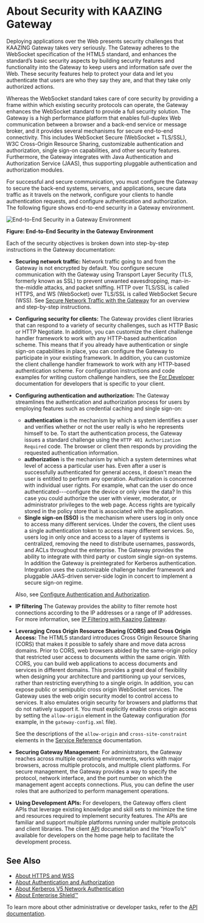 About Security with KAAZING Gateway
======================================================================================

Deploying applications over the Web presents security challenges that KAAZING Gateway takes very seriously. The Gateway adheres to the WebSocket specification of the HTML5 standard, and enhances the standard’s basic security aspects by building security features and functionality into the Gateway to keep users and information safe over the Web. These security features help to protect your data and let you authenticate that users are who they say they are, and that they take only authorized actions.

Whereas the WebSocket standard takes care of core security by providing a frame within which existing security protocols can operate, the Gateway enhances the WebSocket standard to provide a full security solution. The Gateway is a high performance platform that enables full-duplex Web communication between a browser and a back-end service or message broker, and it provides several mechanisms for secure end-to-end connectivity. This includes WebSocket Secure (WebSocket + TLS/SSL), W3C Cross-Origin Resource Sharing, customizable authentication and authorization, single sign-on capabilities, and other security features. Furthermore, the Gateway integrates with Java Authentication and Authorization Service (JAAS), thus supporting pluggable authentication and authorization modules.

For successful and secure communication, you must configure the Gateway to secure the back-end systems, servers, and applications, secure data traffic as it travels on the network, configure your clients to handle authentication requests, and configure authentication and authorization. The following figure shows end-to-end security in a Gateway environment.

![End-to-End Security in a Gateway Environment](../images/figures/ig-figure-cropped-05.png)

**Figure: End-to-End Security in the Gateway Environment**

Each of the security objectives is broken down into step-by-step instructions in the Gateway documentation:

-   **Securing network traffic:** Network traffic going to and from the Gateway is not encrypted by default. You configure secure communication with the Gateway using Transport Layer Security (TLS, formerly known as SSL) to prevent unwanted eavesdropping, man-in-the-middle attacks, and packet sniffing. HTTP over TLS/SSL is called HTTPS, and WS (WebSocket) over TLS/SSL is called WebSocket Secure (WSS). See [Secure Network Traffic with the Gateway](o_tls.md) for an overview and step-by-step instructions.
-   **Configuring security for clients:** The Gateway provides client libraries that can respond to a variety of security challenges, such as HTTP Basic or HTTP Negotiate. In addition, you can customize the client challenge handler framework to work with any HTTP-based authentication scheme. This means that if you already have authentication or single sign-on capabilities in place, you can configure the Gateway to participate in your existing framework. In addition, you can customize the client challenge handler framework to work with any HTTP-based authentication scheme. For configuration instructions and code examples for writing custom challenge handlers, see the [For Developer](../index.md) documentation for developers that is specific to your client.
-   **Configuring authentication and authorization:** The Gateway streamlines the authentication and authorization process for users by employing features such as credential caching and single sign-on:

    -   **authentication** is the mechanism by which a system identifies a user and verifies whether or not the user really is who he represents himself to be. To start the authentication process, the Gateway issues a standard challenge using the `HTTP 401 Authorization Required` code. The browser or client then responds by providing the requested authentication information.
    -   **authorization** is the mechanism by which a system determines what level of access a particular user has. Even after a user is successfully authenticated for general access, it doesn't mean the user is entitled to perform any operation. Authorization is concerned with individual user rights. For example, what can the user do once authenticated---configure the device or only view the data? In this case you could authorize the user with viewer, moderator, or administrator privileges to the web page. Access rights are typically stored in the policy store that is associated with the application.
    -   **Single sign-on (SSO)** is the mechanism where users log in only once to access many different services. Under the covers, the client uses a single authentication token to access many different services. So, users log in only once and access to a layer of systems is centralized, removing the need to distribute usernames, passwords, and ACLs throughout the enterprise. The Gateway provides the ability to integrate with third party or custom single sign-on systems. In addition the Gateway is preintegrated for Kerberos authentication. Integration uses the customizable challenge handler framework and pluggable JAAS-driven server-side login in concert to implement a secure sign-on regime.

    Also, see [Configure Authentication and Authorization](o_auth_configure.md).

- **IP filtering** The Gateway provides the ability to filter remote host connections according to the IP addresses or a range of IP addresses. For more information, see [IP Filtering with Kaazing Gateway](security/p_geolocation_security.md).

-   **Leveraging** **Cross Origin Resource Sharing (CORS) and Cross Origin Access:** The HTML5 standard introduces Cross Origin Resource Sharing (CORS) that makes it possible to safely share and move data across domains. Prior to CORS, web browsers abided by the same-origin policy that restricted user access to documents within the same origin. With CORS, you can build web applications to access documents and services in different domains. This provides a great deal of flexibility when designing your architecture and partitioning up your services, rather than restricting everything to a single origin. In addition, you can expose public or semipublic cross origin WebSocket services. The Gateway uses the web origin security model to control access to services. It also emulates origin security for browsers and platforms that do not natively support it. You must explicitly enable cross origin access by setting the `allow-origin` element in the Gateway configuration (for example, in the `gateway-config.xml` file).

    See the descriptions of the `allow-origin` and `cross-site-constraint` elements in the [Service Reference](../admin-reference/r_configure_gateway_service.md#cross-site-constraint) documentation.

-   **Securing Gateway Management:** For administrators, the Gateway reaches across multiple operating environments, works with major browsers, across multiple protocols, and multiple client platforms. For secure management, the Gateway provides a way to specify the protocol, network interface, and the port number on which the management agent accepts connections. Plus, you can define the user roles that are authorized to perform management operations.
-   **Using Development APIs:** For developers, the Gateway offers client APIs that leverage existing knowledge and skill sets to minimize the time and resources required to implement security features. The APIs are familiar and support multiple platforms running under multiple protocols and client libraries. The client [API](../index.md) documentation and the "HowTo’s" available for developers on the home page help to facilitate the development process.

See Also
------------------------------

-   [About HTTPS and WSS](c_security_https_wss.md)
-   [About Authentication and Authorization](c_auth_about.md)
-   [About Kerberos V5 Network Authentication](c_authentication_kerberos.md)
-   [About Enterprise Shield™](../enterprise-shield/o_enterprise_shield_checklist.md#about-enterprise-shield)

To learn more about other administrative or developer tasks, refer to the [API documentation](../index.md).
